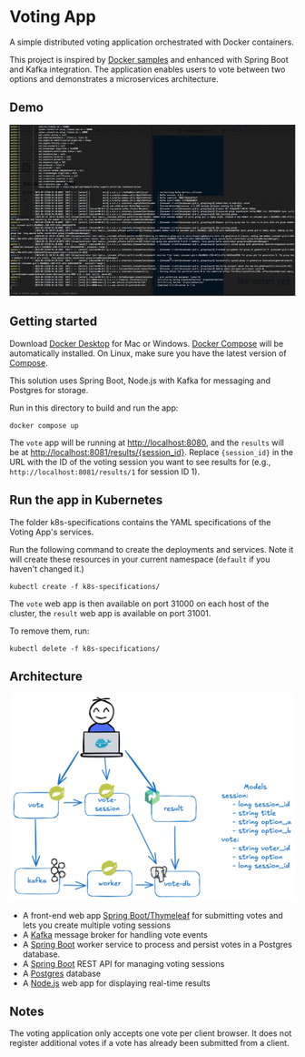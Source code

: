 # Voting App

A simple distributed voting application orchestrated with Docker containers.

This project is inspired by [Docker samples](https://github.com/dockersamples/example-voting-app) and enhanced with Spring Boot and Kafka integration. The application enables users to vote between two options and demonstrates a microservices architecture.

## Demo
![demonstration](https://github.com/devsteppe9/voting_app/blob/main/demo.gif)

## Getting started

Download [Docker Desktop](https://www.docker.com/products/docker-desktop) for Mac or Windows. [Docker Compose](https://docs.docker.com/compose) will be automatically installed. On Linux, make sure you have the latest version of [Compose](https://docs.docker.com/compose/install/).

This solution uses Spring Boot, Node.js with Kafka for messaging and Postgres for storage.

Run in this directory to build and run the app:

```shell
docker compose up
```

The `vote` app will be running at [http://localhost:8080](http://localhost:8080), and the `results` will be at [http://localhost:8081/results/{session_id}](http://localhost:8081/results/1). Replace `{session_id}` in the URL with the ID of the voting session you want to see results for (e.g., `http://localhost:8081/results/1` for session ID 1).

## Run the app in Kubernetes

The folder k8s-specifications contains the YAML specifications of the Voting App's services.

Run the following command to create the deployments and services. Note it will create these resources in your current namespace (`default` if you haven't changed it.)

```shell
kubectl create -f k8s-specifications/
```

The `vote` web app is then available on port 31000 on each host of the cluster, the `result` web app is available on port 31001.

To remove them, run:

```shell
kubectl delete -f k8s-specifications/
```

## Architecture

![Architecture diagram](architecture.excalidraw.png)

* A front-end web app [Spring Boot/Thymeleaf](/vote) for submitting votes and lets you create multiple voting sessions
* A [Kafka](https://hub.docker.com/_/redis/) message broker for handling vote events
* A [Spring Boot](/worker/) worker service to process and persist votes in a Postgres database.
* A [Spring Boot](/vote-session) REST API for managing voting sessions
* A [Postgres](https://hub.docker.com/_/postgres/) database 
* A [Node.js](/result) web app for displaying real-time results

## Notes

The voting application only accepts one vote per client browser. It does not register additional votes if a vote has already been submitted from a client.
